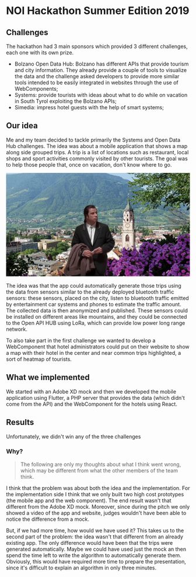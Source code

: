 # NOI Hackathon Summer Edition 2019

## Challenges

The hackathon had 3 main sponsors which provided 3 different challenges, each one with its own prize.

- Bolzano Open Data Hub: Bolzano has different APIs that provide tourism and city information.
They already provide a couple of tools to visualize the data and the challenge asked developers to provide more similar tools intended to be easily integrated in websites through the use of WebComponents;
- Systems: provide tourists with ideas about what to do while on vacation in South Tyrol exploiting the Bolzano APIs;
- Simedia: impress hotel guests with the help of smart systems;

## Our idea

Me and my team decided to tackle primarily the Systems and Open Data Hub challenges. The idea was about a mobile application that shows a map along side grouped trips. A trip is a list of locations such as restaurant, local shops and sport activities commonly visited by other tourists. The goal was to help those people that, once on vacation, don't know where to go.

![GIF](/pages/Hackathons/images/lost-on-vacation.gif)

The idea was that the app could automatically generate those trips using the data from sensors similar to the already deployed
bluetooth traffic sensors: these sensors, placed on the city, listen to bluetooth traffic emitted by entertainment car 
systems and phones to estimate the traffic amount. The collected data is then anonymized and published.
These sensors could be installed on different areas like mountains, and they could be connected to the Open API HUB using LoRa, which can provide low power long range network.

To also take part in the first challenge we wanted to develop a WebComponent that hotel administrators could put on
their website to show a map with their hotel in the center and near common trips highlighted, a sort of heatmap of tourists.

## What we implemented

We started with an Adobe XD mock and then we developed the mobile application using Flutter, a PHP server that provides the data (which didn't come from the API) and the WebComponent for the hotels using React.

## Results

Unfortunately, we didn't win any of the three challenges

### Why?
> The following are only my thoughts about what I think went wrong, which may be different from what the other members
> of the team think.

I think that the problem was about both the idea and the implementation.
For the implementation side I think that we only built two high cost prototypes (the mobile app and the web component).
The end result wasn't that different from the Adobe XD mock. Moreover, since during the pitch we only showed a video of 
the app and website, judges wouldn't have been able to notice the difference from a mock.

But, if we had more time, how would we have used it? This takes us to the second part of the problem: the idea wasn't
that different from an already existing app. The only difference would have been that the trips were generated automatically. 
Maybe we could have used just the mock an then spend the time left to write the algorithm to automatically generate them.
Obviously, this would have required more time to prepare the presentation, since it's difficult to explain an algorithm in
only three minutes.
